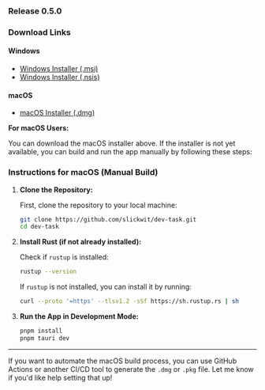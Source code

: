 ### Release 0.5.0

### Download Links

#### Windows

- [Windows Installer (.msi)](./windows/dev-task_0.5.0_x64_en-US.msi)
- [Windows Installer (.nsis)](./windows/dev-task_0.5.0_x64-setup.exe)

#### macOS

- [macOS Installer (.dmg)](./macos/dev-task_0.5.0_aarch64.dmg)

**For macOS Users:**

You can download the macOS installer above. If the installer is not yet available, you can build and run the app manually by following these steps:

### Instructions for macOS (Manual Build)

1. **Clone the Repository:**

   First, clone the repository to your local machine:

   ```bash
   git clone https://github.com/slickwit/dev-task.git
   cd dev-task
   ```

2. **Install Rust (if not already installed):**

   Check if `rustup` is installed:

   ```bash
   rustup --version
   ```

   If `rustup` is not installed, you can install it by running:

   ```bash
   curl --proto '=https' --tlsv1.2 -sSf https://sh.rustup.rs | sh
   ```

3. **Run the App in Development Mode:**

   ```bash
   pnpm install
   pnpm tauri dev
   ```

---

If you want to automate the macOS build process, you can use GitHub Actions or another CI/CD tool to generate the `.dmg` or `.pkg` file. Let me know if you'd like help setting that up!
